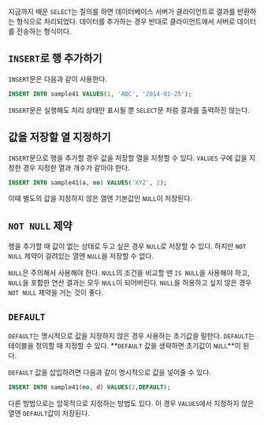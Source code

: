 지금까지 배운 `SELECT`는 질의를 하면 데이터베이스 서버가 클라이언트로 결과를 반환하는 형식으로 처리되었다. 데이터를 추가하는 경우 반대로 클라이언트에서 서버로 데이터를 전송하는 형식이다.



## `INSERT`로 행 추가하기

`INSERT`문은 다음과 같이 사용한다.

```sql
INSERT INTO sample41 VALUES(1, 'ABC', '2014-01-25');
```

`INSERT`문은 실행해도 처리 상태만 표시될 뿐 `SELECT`문 처럼 결과를 출력하진 않는다.



## 값을 저장할 열 지정하기

`INSERT`문으로 행을 추가할 경우 값을 저장할 열을 지정할 수 있다. `VALUES` 구에 값을 지정한 경우 지정한 열과 개수가 같아야 한다.

```sql
INSERT INTO sample41(a, no) VALUES('XYZ', 2);
```

이때 별도의 값을 지정하지 않은 열엔 기본값인 `NULL`이 저장된다.



## `NOT NULL` 제약

행을 추가할 때 값이 없는 상태로 두고 싶은 경우 `NULL`로 저장할 수 있다. 하지만 `NOT NULL` 제약이 걸려있는 열엔 `NULL`을 저장할 수 없다.



`NULL`은 주의해서 사용해야 한다. `NULL`의 조건을 비교할 땐 `IS NULL`을 사용해야 하고, `NULL`을 포함한 연산 결과는 모두 `NULL`이 되어버린다. `NULL`을 허용하고 싶지 않은 경우 `NOT NULL` 제약을 거는 것이 좋다.



## `DEFAULT`

`DEFAULT`는 명시적으로 값을 지정하지 않은 경우 사용하는 초기값을 말한다. `DEFAULT`는 테이블을 정의할 때 지정할 수 있다. **`DEFAULT` 값을 생략하면 초기값이 `NULL`**이 된다.



`DEFAULT` 값을 삽입하려면 다음과 같이 명시적으로 값을 넣어줄 수 있다.

```sql
INSERT INTO sample41(no, d) VALUES(2,DEFAULT);
```

다른 방법으로는 암묵적으로 지정하는 방법도 있다. 이 경우 `VALUES`에서 지정하지 않은 열엔 `DEFAULT`값이 저장된다.

